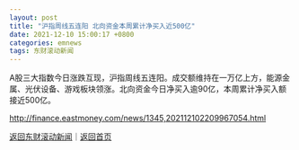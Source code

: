 ```yaml
---
layout: post
title: "沪指周线五连阳 北向资金本周累计净买入近500亿"
date: 2021-12-10 15:00:17 +0800
categories: emnews
tags: 东财滚动新闻
---
```


A股三大指数今日涨跌互现，沪指周线五连阳。成交额维持在一万亿上方，能源金属、光伏设备、游戏板块领涨。北向资金今日净买入逾90亿，本周累计净买入额接近500亿。

<http://finance.eastmoney.com/news/1345,202112102209967054.html>

[返回东财滚动新闻](//finews.withounder.com/emnews/)｜[返回首页](//finews.withounder.com/)